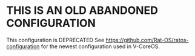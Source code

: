 # THIS IS AN OLD ABANDONED CONFIGURATION
This configuration is DEPRECATED
See https://github.com/Rat-OS/ratos-configuration for the newest configuration used in V-CoreOS.
